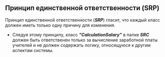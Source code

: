 ## Принцип единственной ответственности (SRP)
Принцип единственной ответственности (***SRP***) гласит, что каждый класс должен иметь только одну причину для изменения.   

* Следуя этому принципу, класс ***"CalculationSalary"*** в папке ***SRC*** должен быть ответственен 
только за вычисление заработной платы учителей и не должен содержать логику, 
относящуюся к другим аспектам системы.